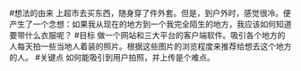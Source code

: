 #想法的由来
上超市去买东西，随身穿了件外套。但是，到户外时，感觉很冷。便产生了一个念想：如果我从现在的地方到一个我完全陌生的地方，我应该如何知道要带什么衣服呢？
#目标
做一个网站和三大平台的客户端软件。吸引各个地方的人每天拍一些当地人着装的照片。根据这些图片的浏览程度来推荐给想去这个地方的人。
#关键点
如何能吸引到用户拍照，并上传是个难点。
